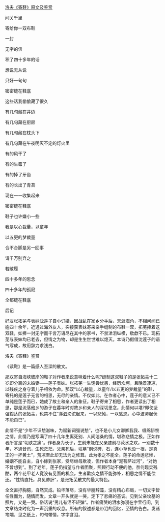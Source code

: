 [洛夫《寄鞋》原文及鉴赏](https://www.vrrw.net/wx/8735.html)

间关千里

寄给你一双布鞋

一封

无字的信

积了四十多年的话

想说无从说

只好一句句

密密缝在鞋底

这些话我偷偷藏了很久

有几句藏在井边

有几句藏在厨房

有几句藏在枕头下

有几句藏在午夜明灭不定的灯火里



有的风干了

有的生霉了

有的掉了牙齿

有的长出了青苔

现在一一收集起来

密密缝在鞋底

鞋子也许嫌小一些

我是以心裁量，以童年

以五更的梦裁量

合不合脚是另一回事

请千万别弃之

若敝履

四十多年的思念

四十多年的孤寂

全都缝在鞋底

后记

好友张拓芜与表妹沈莲子自小订婚，因战乱在家乡分手后，天涯海角，不相问闻已逾四十余年，近通过海外友人，突接获表妹寄来亲手缝制的布鞋一双，拓芜捧着这双鞋，如捧一封无字而千言万语尽在其中的家书，不禁涕泪纵横，欷歔不已。现拓芜与表妹均已老去，但情之为物，却是生生世世难以熄灭。本诗乃假借沈莲子的语气写成，故用辞力求浅白。

洛夫《寄鞋》鉴赏

《读鞋》是一篇感人至深的散文。

那双寄自海峡彼岸的鞋子对作者来说意味着什么呢?缝制这双鞋子的是张拓芜十二岁即分离的未婚妻——莲子表妹。张拓芜一生饱尝忧患，经历坎坷，且晚景凄凉，以残疾之身守着儿子相依为命。那双“以心裁量，以童年/以五更的梦裁量”的鞋，寄托的是莲子无言的相思，无尽的亲情。不仅如此，在作者心中，莲子的意义已不单纯是莲子而已，她成了故土和亲人的象征。鞋子寄来了相思，作者更读出了相思，那是流落他乡的游子在暮年时对故乡和亲人的深切思念，此情何以堪?即使坚强豁达的张拓芜，也禁不住“涕泗滂沱起来，一以悲恸，一以感恩。心中波涛起伏不能自已”。

此情不是“少年不识愁滋味，为赋新词强说愁”，也不是小儿女卿卿我我、缠绵悱恻之情。此情乃是写满了四十几年生离死别、人间沧桑的情，堪称悲情之极。正如作者所言是“切肤之痛”。作者身为长子，生前未能在父亲膝前尽菽水之欢，一别数十年，不通音讯，生死茫茫。父亲死后，坟墓“别说碑、石，连小草也没一根，是真正的一抔黄土”，荒凉至此却无法为之修葺。此为孝之不能全。莲子的命运悲惨，婚姻不能自主，自小嫁到张家，受尽继母欺凌，但作者本身“泥菩萨过河”，“对她不曾想到”。到了老年，莲子仍指望与作者团聚，照顾行动不便的他，奈何现实残酷，两个花甲老人竟没有见面的机会。生者歉疚之情不能弥补，相思之情不能偿还。“性情直托，具见肺肝”，是张拓芜散文的最大特色。

全文直抒胸臆，自然天成。铅华落尽，没有华丽辞藻，没有精心布局，一切文字皆任性而为，随情而发。文章一开头就是一哭，定下了悲痛的基调。见到父亲坟墓的照片，又是一哭。俗话说“男儿有泪不轻弹”。作者痛哭的泪水弥漫在字里行间，到文章结束时化为一声沉重的叹息。所有的叙述都是带泪的回忆，至情的告白。发诸笔端，见之纸上，句句带情，字字含泪。

